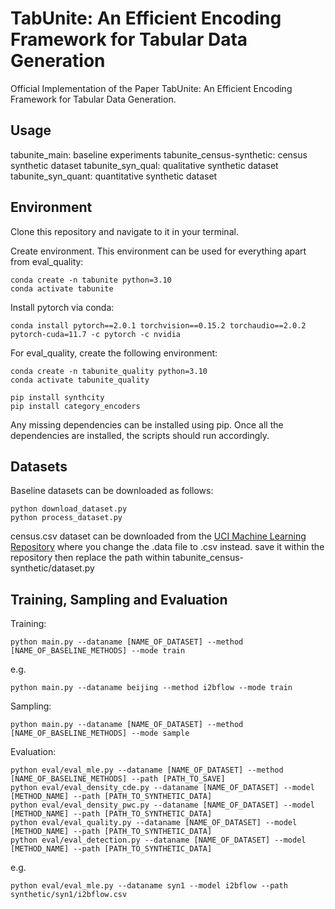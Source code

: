 # TabUnite: An Efficient Encoding Framework for Tabular Data Generation
Official Implementation of the Paper TabUnite: An Efficient Encoding Framework for Tabular Data Generation.

## Usage

tabunite_main: baseline experiments
tabunite_census-synthetic: census synthetic dataset
tabunite_syn_qual: qualitative synthetic dataset
tabunite_syn_quant: quantitative synthetic dataset

## Environment

Clone this repository and navigate to it in your terminal.

Create environment. This environment can be used for everything apart from eval_quality:

```
conda create -n tabunite python=3.10
conda activate tabunite
```

Install pytorch via conda:

```
conda install pytorch==2.0.1 torchvision==0.15.2 torchaudio==2.0.2 pytorch-cuda=11.7 -c pytorch -c nvidia
```

For eval_quality, create the following environment:
```
conda create -n tabunite_quality python=3.10
conda activate tabunite_quality

pip install synthcity
pip install category_encoders
```

Any missing dependencies can be installed using pip. Once all the dependencies are installed, the scripts should run accordingly.

## Datasets

Baseline datasets can be downloaded as follows:

```
python download_dataset.py
python process_dataset.py
```

census.csv dataset can be downloaded from the [UCI Machine Learning Repository](https://archive.ics.uci.edu/dataset/116/us+census+data+1990) where you change the .data file to .csv instead. save it within the repository then replace the path within tabunite_census-synthetic/dataset.py

## Training, Sampling and Evaluation

Training:
```
python main.py --dataname [NAME_OF_DATASET] --method [NAME_OF_BASELINE_METHODS] --mode train
```
e.g.
```
python main.py --dataname beijing --method i2bflow --mode train
```

Sampling:
```
python main.py --dataname [NAME_OF_DATASET] --method [NAME_OF_BASELINE_METHODS] --mode sample
```

Evaluation:
```
python eval/eval_mle.py --dataname [NAME_OF_DATASET] --method [NAME_OF_BASELINE_METHODS] --path [PATH_TO_SAVE]
python eval/eval_density_cde.py --dataname [NAME_OF_DATASET] --model [METHOD_NAME] --path [PATH_TO_SYNTHETIC_DATA]
python eval/eval_density_pwc.py --dataname [NAME_OF_DATASET] --model [METHOD_NAME] --path [PATH_TO_SYNTHETIC_DATA]
python eval/eval_quality.py --dataname [NAME_OF_DATASET] --model [METHOD_NAME] --path [PATH_TO_SYNTHETIC_DATA]
python eval/eval_detection.py --dataname [NAME_OF_DATASET] --model [METHOD_NAME] --path [PATH_TO_SYNTHETIC_DATA]
```
e.g.
```
python eval/eval_mle.py --dataname syn1 --model i2bflow --path synthetic/syn1/i2bflow.csv
```
